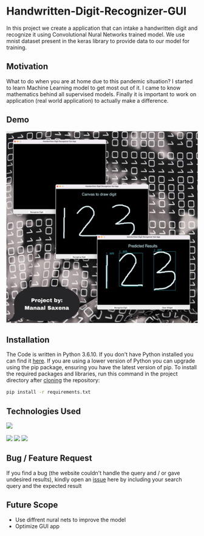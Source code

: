 # Handwritten-Digit-Recognizer-GUI

In this project we create a application that can intake a handwritten digit and recognize it using Convolutional Nural Networks trained model. We use mnist dataset present in the keras library to provide data to our model for training.


## Motivation

What to do when you are at home due to this pandemic situation? I started to learn Machine Learning model to get most out of it. I came to know mathematics behind all supervised models. Finally it is important to work on application (real world application) to actually make a difference.

## Demo

![](https://github.com/trickster-00/Handwritten-digit-recognizer-app/blob/7480b176539a7cc4ae89125f3e6fc2b3201a77e7/img/05BDDE30-162B-4E5C-AF16-D96817E9DCD7.JPEG)

## Installation

The Code is written in Python 3.6.10. If you don't have Python installed you can find it [here](https://www.python.org/downloads/). If you are using a lower version of Python you can upgrade using the pip package, ensuring you have the latest version of pip. To install the required packages and libraries, run this command in the project directory after [cloning](https://www.howtogeek.com/451360/how-to-clone-a-github-repository/) the repository:
```bash
pip install -r requirements.txt
```


## Technologies Used

![](https://forthebadge.com/images/badges/made-with-python.svg)

![](https://encrypted-tbn0.gstatic.com/images?q=tbn:ANd9GcSbLABqZmHIASYiW-l1a8er0PL0Hx-hZlWfzcemShDVEJ8clUDOxUg6ZaDowPN52Am7v4g&usqp=CAU)
![](https://encrypted-tbn0.gstatic.com/images?q=tbn:ANd9GcSq_x5sdMyxS7qGok91lktQUrVNE52JbkF-DIYGw_uUUpObsENVkhjBhpCszgNR9XCcUTg&usqp=CAU)
![](https://encrypted-tbn0.gstatic.com/images?q=tbn:ANd9GcQq4HJYJS7HWv8WtiWKPvjwJiyjLvHiga-TpvuLNtmPJF5S83E05jGL2D88YrI2WvoGMa0&usqp=CAU)
 



## Bug / Feature Request

If you find a bug (the website couldn't handle the query and / or gave undesired results), kindly open an [issue](https://github.com/trickster-00/Handwritten-digit-recognizer-app/issues) here by including your search query and the expected result

## Future Scope

* Use diffrent nural nets to improve the model
* Optimize GUI app 
